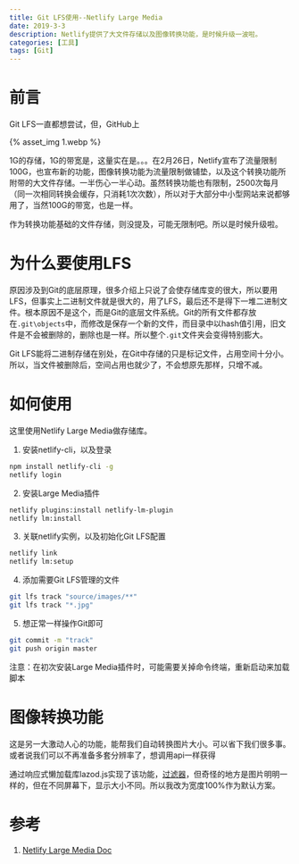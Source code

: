 ```yaml
---
title: Git LFS使用--Netlify Large Media
date: 2019-3-3
description: Netlify提供了大文件存储以及图像转换功能，是时候升级一波啦。
categories: [工具]
tags: [Git]
---
```


# 前言
Git LFS一直都想尝试，但，GitHub上

{% asset_img 1.webp %}

1G的存储，1G的带宽是，这量实在是。。。在2月26日，Netlify宣布了流量限制100G，也宣布新的功能，图像转换功能为流量限制做铺垫，以及这个转换功能所附带的大文件存储。一半伤心一半心动。虽然转换功能也有限制，2500次每月（同一次相同转换会缓存，只消耗1次次数），所以对于大部分中小型网站来说都够用了，当然100G的带宽，也是一样。

作为转换功能基础的文件存储，则没提及，可能无限制吧。所以是时候升级啦。

<!-- more -->

# 为什么要使用LFS
原因涉及到Git的底层原理，很多介绍上只说了会使存储库变的很大，所以要用LFS，但事实上二进制文件就是很大的，用了LFS，最后还不是得下一堆二进制文件。根本原因不是这个，而是Git的底层文件系统。Git的所有文件都存放在`.git\objects`中，而修改是保存一个新的文件，而目录中以hash值引用，旧文件是不会被删除的，删除也是一样。所以整个`.git`文件夹会变得特别膨大。

Git LFS能将二进制存储在别处，在Git中存储的只是标记文件，占用空间十分小。所以，当文件被删除后，空间占用也就少了，不会想原先那样，只增不减。

# 如何使用
这里使用Netlify Large Media做存储库。

1. 安装netlify-cli，以及登录
```bash
npm install netlify-cli -g
netlify login
```
2. 安装Large Media插件
```bash
netlify plugins:install netlify-lm-plugin
netlify lm:install
```
3. 关联netlify实例，以及初始化Git LFS配置
```bash
netlify link
netlify lm:setup
```
4. 添加需要Git LFS管理的文件
```bash
git lfs track "source/images/**"
git lfs track "*.jpg"
```
5. 想正常一样操作Git即可
```bash
git commit -m "track"
git push origin master
```

注意：在初次安装Large Media插件时，可能需要关掉命令终端，重新启动来加载脚本

# 图像转换功能
这是另一大激动人心的功能，能帮我们自动转换图片大小。可以省下我们很多事。或者说我们可以不再准备多套分辨率了，想调用api一样获得

通过响应式懒加载库lazod.js实现了该功能，[过滤器](https://github.com/JiangTJ/hexo-theme-next/blob/neet/scripts/filters/lazyload.js)，但奇怪的地方是图片明明一样的，但在不同屏幕下，显示大小不同。所以我改为宽度100%作为默认方案。

# 参考
1. [Netlify Large Media Doc](https://www.netlify.com/docs/large-media/)
